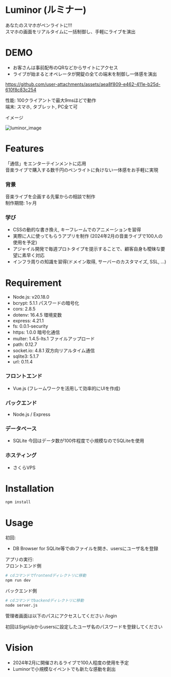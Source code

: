 # Luminor (ルミナー)
あなたのスマホがペンライトに!!!  
スマホの画面をリアルタイムに一括制御し、手軽にライブを演出  

# DEMO

* お客さんは事前配布のQRなどからサイトにアクセス
* ライブが始まるとオペレータが開錠の全ての端末を制御し一体感を演出

https://github.com/user-attachments/assets/aea8f809-e462-411e-b25d-610f8c83c254

性能: 100クライアントで最大9msほどで動作  
端末: スマホ, タブレット, PC全て可

イメージ  

![luminor_image](https://github.com/user-attachments/assets/3a493ebc-0cbb-4293-863f-43cf99600199)


# Features
「通信」をエンターテインメントに応用  
音楽ライブで購入する数千円のペンライトに負けない一体感をお手軽に実現  

### 背景
音楽ライブを企画する先輩からの相談で制作  
制作期間: 1ヶ月  

### 学び
* CSSの動的な書き換え, キーフレームでのアニメーションを習得
* 実際に人に使ってもらうアプリを制作
  (2024年2月の音楽ライブで100人の使用を予定)
* アジャイル開発で毎週プロトタイプを提示することで、顧客自身も曖昧な要望に素早く対応  
* インフラ周りの知識を習得(ドメイン取得, サーバーのカスタマイズ, SSL, ...)

# Requirement
* Node.js: v20.18.0
* bcrypt: 5.1.1 パスワードの暗号化
* cors: 2.8.5
* dotenv: 16.4.5 環境変数
* express: 4.21.1
* fs: 0.0.1-security
* https: 1.0.0 暗号化通信
* multer: 1.4.5-lts.1 ファイルアップロード
* path: 0.12.7
* socket.io: 4.8.1 双方向リアルタイム通信
* sqlite3: 5.1.7
* url: 0.11.4

### フロントエンド
* Vue.js
(フレームワークを活用して効率的にUIを作成)

### バックエンド
* Node.js / Express

### データベース
* SQLite
今回はデータ数が100件程度で小規模なのでSQLiteを使用

### ホスティング
* さくらVPS

# Installation
```bash
npm install
```

# Usage
初回:  
* DB Browser for SQLite等でdbファイルを開き、usersにユーザ名を登録

アプリの実行:  
フロントエンド側  
```bash
# cdコマンドでfrontendディレクトリに移動
npm run dev
```

バックエンド側  
```bash
# cdコマンドでbackendディレクトリに移動
node server.js
```

管理者画面は以下のパスにアクセスしてください
/login

初回はSignUpからusersに設定したユーザ名のパスワードを登録してください

# Vision
* 2024年2月に開催されるライブで100人程度の使用を予定
* Luminorで小規模なイベントでも新たな感動を創出

